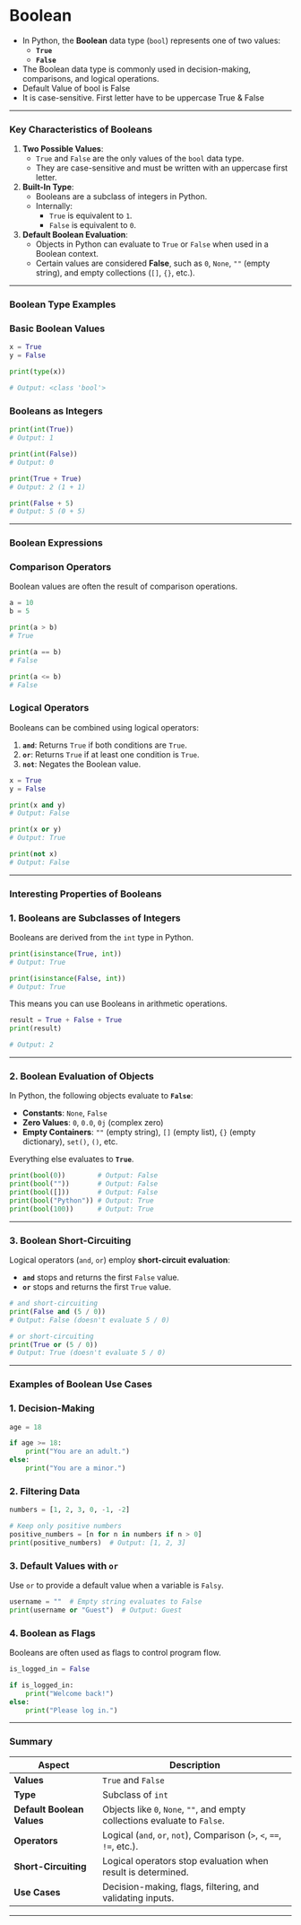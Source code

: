 # Boolean

- In Python, the **Boolean** data type (`bool`) represents one of two values:
    - **`True`**
    - **`False`**
- The Boolean data type is commonly used in decision-making, comparisons, and logical operations.
- Default Value of bool is False
- It is case-sensitive. First letter have to be uppercase True & False

---

### **Key Characteristics of Booleans**

1. **Two Possible Values**:
    - `True` and `False` are the only values of the `bool` data type.
    - They are case-sensitive and must be written with an uppercase first letter.
2. **Built-In Type**:
    - Booleans are a subclass of integers in Python.
    - Internally:
        - `True` is equivalent to `1`.
        - `False` is equivalent to `0`.
3. **Default Boolean Evaluation**:
    - Objects in Python can evaluate to `True` or `False` when used in a Boolean context.
    - Certain values are considered **False**, such as `0`, `None`, `""` (empty string), and empty collections (`[]`, `{}`, etc.).

---

### **Boolean Type Examples**

### **Basic Boolean Values**

```python
x = True
y = False

print(type(x))  

# Output: <class 'bool'>
```

### **Booleans as Integers**

```python
print(int(True))   
# Output: 1

print(int(False))  
# Output: 0

print(True + True)  
# Output: 2 (1 + 1)

print(False + 5)    
# Output: 5 (0 + 5)

```

---

### **Boolean Expressions**

### **Comparison Operators**

Boolean values are often the result of comparison operations.

```python
a = 10
b = 5

print(a > b)   
# True

print(a == b)  
# False

print(a <= b)  
# False

```

### **Logical Operators**

Booleans can be combined using logical operators:

1. **`and`**: Returns `True` if both conditions are `True`.
2. **`or`**: Returns `True` if at least one condition is `True`.
3. **`not`**: Negates the Boolean value.

```python
x = True
y = False

print(x and y)  
# Output: False

print(x or y)   
# Output: True

print(not x)    
# Output: False

```

---

### **Interesting Properties of Booleans**

### **1. Booleans are Subclasses of Integers**

Booleans are derived from the `int` type in Python.

```python
print(isinstance(True, int))   
# Output: True

print(isinstance(False, int))  
# Output: True

```

This means you can use Booleans in arithmetic operations.

```python
result = True + False + True
print(result)  

# Output: 2
```

---

### **2. Boolean Evaluation of Objects**

In Python, the following objects evaluate to **`False`**:

- **Constants**: `None`, `False`
- **Zero Values**: `0`, `0.0`, `0j` (complex zero)
- **Empty Containers**: `""` (empty string), `[]` (empty list), `{}` (empty dictionary), `set()`, `()`, etc.

Everything else evaluates to **`True`**.

```python
print(bool(0))        # Output: False
print(bool(""))       # Output: False
print(bool([]))       # Output: False
print(bool("Python")) # Output: True
print(bool(100))      # Output: True

```

---

### **3. Boolean Short-Circuiting**

Logical operators (`and`, `or`) employ **short-circuit evaluation**:

- **`and`** stops and returns the first `False` value.
- **`or`** stops and returns the first `True` value.

```python
# and short-circuiting
print(False and (5 / 0))  
# Output: False (doesn't evaluate 5 / 0)

# or short-circuiting
print(True or (5 / 0))    
# Output: True (doesn't evaluate 5 / 0)

```

---

### **Examples of Boolean Use Cases**

### **1. Decision-Making**

```python
age = 18

if age >= 18:
    print("You are an adult.")
else:
    print("You are a minor.")

```

### **2. Filtering Data**

```python
numbers = [1, 2, 3, 0, -1, -2]

# Keep only positive numbers
positive_numbers = [n for n in numbers if n > 0]
print(positive_numbers)  # Output: [1, 2, 3]

```

### **3. Default Values with `or`**

Use `or` to provide a default value when a variable is `Falsy`.

```python
username = ""  # Empty string evaluates to False
print(username or "Guest")  # Output: Guest

```

### **4. Boolean as Flags**

Booleans are often used as flags to control program flow.

```python
is_logged_in = False

if is_logged_in:
    print("Welcome back!")
else:
    print("Please log in.")

```

---

### **Summary**

| **Aspect** | **Description** |
| --- | --- |
| **Values** | `True` and `False` |
| **Type** | Subclass of `int` |
| **Default Boolean Values** | Objects like `0`, `None`, `""`, and empty collections evaluate to `False`. |
| **Operators** | Logical (`and`, `or`, `not`), Comparison (`>`, `<`, `==`, `!=`, etc.). |
| **Short-Circuiting** | Logical operators stop evaluation when result is determined. |
| **Use Cases** | Decision-making, flags, filtering, and validating inputs. |

---